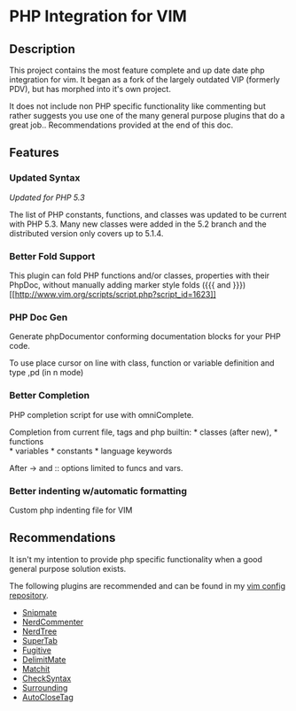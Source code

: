 # PHP Integration for VIM

## Description 

This project contains the most feature complete and up date date php integration for vim. 
It began as a fork of the largely outdated VIP (formerly PDV), but has morphed into it's own project. 

It does not include non PHP specific functionality like commenting but rather suggests you use one of the many general purpose plugins that do a great job.. Recommendations provided at the end of this doc.

## Features

### Updated Syntax
_Updated for PHP 5.3_

The list of PHP constants, functions, and classes was updated to be current with PHP 5.3.
Many new classes were added in the 5.2 branch and the distributed version only covers up
to 5.1.4. 

### Better Fold Support
This plugin can fold PHP functions and/or classes, properties with their PhpDoc, 
without manually adding marker style folds ({{{ and }}})
[[http://www.vim.org/scripts/script.php?script_id=1623]]

### PHP Doc Gen
Generate phpDocumentor conforming documentation blocks for your PHP code. 

To use place cursor on line with class, function or variable definition and type ,pd (in n mode)

### Better Completion
PHP completion script for use with omniComplete. 

Completion from current file, tags and php builtin:
	* classes (after new), 
	* functions  
	* variables
	* constants 
	* language keywords 

After -> and :: options limited to funcs and vars.

### Better indenting w/automatic formatting
Custom php indenting file for VIM


## Recommendations
It isn't my intention to provide php specific functionality when a good general purpose solution exists.

The following plugins are recommended and can be found in my [vim config repository](git@github.com:spf13/spf13-vim.git).

 * [Snipmate](http://github.com/msanders/snipmate.vim)
 * [NerdCommenter](http://github.com/scrooloose/nerdcommenter.git)
 * [NerdTree](http://github.com/scrooloose/nerdtree)
 * [SuperTab](http://www.vim.org/scripts/script.php?script_id=1643)
 * [Fugitive](http://github.com/tpope/vim-fugitive.git)
 * [DelimitMate](http://github.com/Raimondi/delimitMate)
 * [Matchit](http://www.vim.org/scripts/script.php?script_id=39)
 * [CheckSyntax](http://www.vim.org/scripts/script.php?script_id=1431)
 * [Surrounding](http://github.com/msanders/vim-files/blob/master/plugin/surrounding.vim)
 * [AutoCloseTag](http://www.vim.org/scripts/script.php?script_id=2591)

